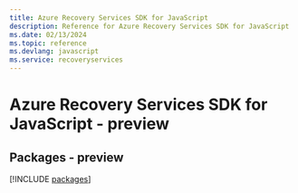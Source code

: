 ```yaml
---
title: Azure Recovery Services SDK for JavaScript
description: Reference for Azure Recovery Services SDK for JavaScript
ms.date: 02/13/2024
ms.topic: reference
ms.devlang: javascript
ms.service: recoveryservices
---
```

# Azure Recovery Services SDK for JavaScript - preview
## Packages - preview
[!INCLUDE [packages](recovery-services-index.md)]